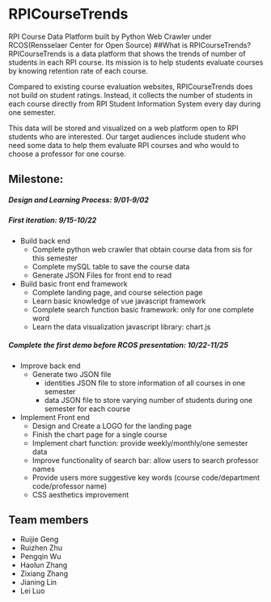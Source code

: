 # RPICourseTrends
RPI Course Data Platform built by Python Web Crawler under RCOS(Rensselaer Center for Open Source)
##What is RPICourseTrends?
RPICourseTrends is a data platform that shows the trends of 
number of students in each RPI course. Its mission is to 
help students evaluate courses by knowing retention rate of
 each course. 
 
 Compared to existing course evaluation websites, 
 RPICourseTrends does not build on student ratings. 
 Instead, it collects the number of students in each course 
 directly from RPI Student Information System every day during 
 one semester. 
 
 This data will be stored and visualized on a web 
 platform open to RPI students who are interested. Our target 
 audiences include student who need some data to help 
 them evaluate RPI courses and who would to choose a professor 
 for one course.
## Milestone:
##### Design and Learning Process: 9/01-9/02

##### First iteration: 9/15-10/22
- Build back end
    - Complete python web crawler that obtain course data from sis for this semester
    - Complete mySQL table to save the course data
    - Generate JSON Files for front end to read
- Build basic front end framework
    - Complete landing page, and course selection page
    - Learn basic knowledge of vue javascript framework
    - Complete search function basic framework: only for one complete word
    - Learn the data visualization javascript library: chart.js 

##### Complete the first demo before RCOS presentation: 10/22-11/25   
- Improve back end
    - Generate two JSON file
        - identities JSON file to store information of all courses in one semester
        - data JSON file to store varying number of students during one semester for each course
- Implement Front end
    - Design and Create a LOGO for the landing page
    - Finish the chart page for a single course
    - Implement chart function: provide weekly/monthly/one semester data
    - Improve functionality of search bar: allow users to search professor names
    - Provide users more suggestive key words (course code/department code/professor name)
    - CSS aesthetics improvement 

## Team members
+ Ruijie Geng 
+ Ruizhen Zhu
+ Pengqin Wu 
+ Haolun Zhang 
+ Zixiang Zhang
+ Jianing Lin 
+ Lei Luo 

